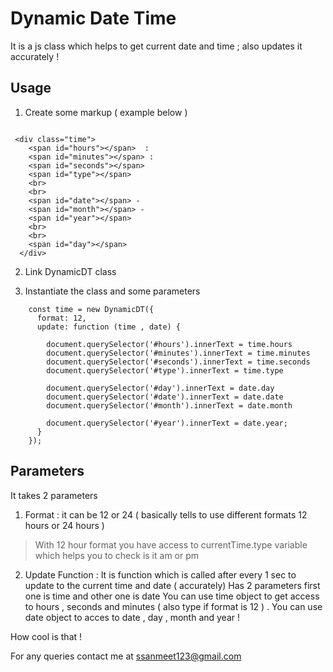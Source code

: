# Dynamic Date Time 
It is a js class which helps to get current date and time ; also updates it accurately ! 

## Usage 

1. Create some markup ( example below ) 

```

 <div class="time">
    <span id="hours"></span>  :
    <span id="minutes"></span> :
    <span id="seconds"></span>
    <span id="type"></span>
    <br>
    <br>
    <span id="date"></span> -
    <span id="month"></span> -
    <span id="year"></span>
    <br>
    <br>
    <span id="day"></span>
  </div>

```
2. Link DynamicDT class 

3. Instantiate the class and some parameters 

```
    const time = new DynamicDT({
      format: 12,
      update: function (time , date) {

        document.querySelector('#hours').innerText = time.hours
        document.querySelector('#minutes').innerText = time.minutes
        document.querySelector('#seconds').innerText = time.seconds
        document.querySelector('#type').innerText = time.type

        document.querySelector('#day').innerText = date.day
        document.querySelector('#date').innerText = date.date
        document.querySelector('#month').innerText = date.month

        document.querySelector('#year').innerText = date.year;
      }
    });

```

## Parameters 

It takes 2 parameters 

1. Format : it can be 12 or 24 ( basically tells to use different formats 12 hours or 24 hours ) 
> With 12 hour format you have access to currentTime.type variable which helps you to check is it am or pm 

2. Update Function :
 It is function which is called after every 1 sec to update to the current time and date ( accurately) 
 Has 2 parameters  first one is time and other one is date 
 You can use time object to get access to hours , seconds and minutes ( also type if format is 12 ) .
 You can use date object to acces to date , day , month and year ! 

How cool is that !

For any queries contact me at ssanmeet123@gmail.com 
